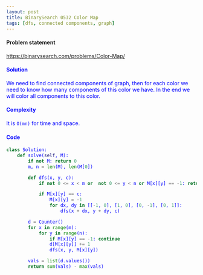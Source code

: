 ```yaml
---
layout: post
title: BinarySearch 0532 Color Map
tags: [dfs, connected components, graph]
---
```


#### Problem statement

<a href="https://binarysearch.com/problems/Color-Map/"> <font color = blue>https://binarysearch.com/problems/Color-Map/

#### Solution
We need to find connected components of graph, then for each color we need to know how many components of this color we have. In the end we will color all components to this color.

#### Complexity
It is `O(mn)` for time and space.

#### Code
```python
class Solution:
    def solve(self, M):
        if not M: return 0
        m, n = len(M), len(M[0])

        def dfs(x, y, c):
            if not 0 <= x < m or  not 0 <= y < n or M[x][y] == -1: return 

            if M[x][y] == c:
                M[x][y] = -1
                for dx, dy in [[-1, 0], [1, 0], [0, -1], [0, 1]]: 
                    dfs(x + dx, y + dy, c)

        d = Counter()
        for x in range(m):
            for y in range(n):
                if M[x][y] == -1: continue
                d[M[x][y]] += 1
                dfs(x, y, M[x][y])

        vals = list(d.values())
        return sum(vals) - max(vals)
```
